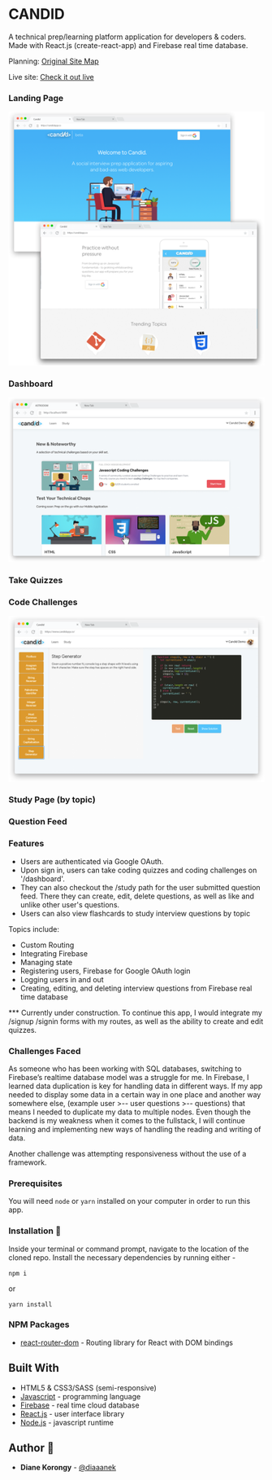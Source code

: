 # CANDID

A technical prep/learning platform application for developers & coders. Made with React.js (create-react-app) and Firebase real time database. 

Planning: [Original Site Map](https://github.com/diaaanek/candid/wiki/Originial-Site-Map/_edit)

Live site: [Check it out live](https://candidapp.co)

### Landing Page

![Candid1](https://raw.githubusercontent.com/diaaanek/candid/master/public/splash.png)

### Dashboard

![Candid2](https://raw.githubusercontent.com/diaaanek/candid/master/public/candid2.png)

### Take Quizzes

### Code Challenges

![Candid3](https://raw.githubusercontent.com/diaaanek/candid/master/public/candid3.png)

### Study Page (by topic)

### Question Feed

### Features

- Users are authenticated via Google OAuth.
- Upon sign in, users can take coding quizzes and coding challenges on '/dashboard'.
- They can also checkout the /study path for the user submitted question feed. There they can create, edit, delete questions, as well as like and unlike other user's questions.
- Users can also view flashcards to study interview questions by topic

Topics include:

- Custom Routing
- Integrating Firebase
- Managing state
- Registering users, Firebase for Google OAuth login
- Logging users in and out
- Creating, editing, and deleting interview questions from Firebase real time database

\*\*\* Currently under construction. To continue this app, I would integrate my /signup /signin forms with my routes, as well as the ability to create and edit quizzes.

### Challenges Faced 

As someone who has been working with SQL databases, switching to Firebase’s realtime database model was a struggle for me. 
In Firebase, I learned data duplication is key for handling data in different ways. If my app needed to display some data in a certain way in one place and another way somewhere else, (example user >-- user questions >-- questions) that means I needed to duplicate my data to multiple nodes. Even though the backend is my weakness when it comes to the fullstack, I will continue learning and implementing new ways of handling the reading and writing of data. 
 
 Another challenge was attempting responsiveness without the use of a framework.


### Prerequisites

You will need `node` or `yarn` installed on your computer in order to run this app.

### Installation :file_folder:

Inside your terminal or command prompt, navigate to the location of the cloned repo. Install the necessary dependencies by running either -

```
npm i
```

or

```
yarn install
```

### NPM Packages

- [react-router-dom](https://www.npmjs.com/package/react-router-dom) - Routing library for React with DOM bindings

## Built With

- HTML5 & CSS3/SASS (semi-responsive)
- [Javascript](https://www.javascript.com/) - programming language
- [Firebase](https://www.firebase.com) - real time cloud database
- [React.js](https://reactjs.org/) - user interface library
- [Node.js](https://nodejs.org/en/) - javascript runtime

## Author :key:

- **Diane Korongy** - [@diaaanek](https://github.com/diaaanek)

